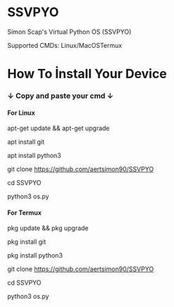 # SSVPYO
Simon Scap's Virtual Python OS (SSVPYO)

Supported CMDs: Linux/MacOSTermux

# How To İnstall Your Device
<h3>↓ Copy and paste your cmd ↓</h3>

<h4> For Linux </h4>

apt-get update && apt-get upgrade

apt install git

apt install python3

git clone https://github.com/aertsimon90/SSVPYO

cd SSVPYO

python3 os.py

<h4> For Termux </h4>

pkg update && pkg upgrade

pkg install git

pkg install python3

git clone https://github.com/aertsimon90/SSVPYO

cd SSVPYO

python3 os.py
